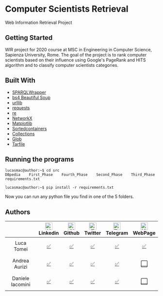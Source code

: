 # Computer Scientists Retrieval
Web Information Retrieval Project 

## Getting Started

WIR project for 2020 course at MSC in Engineering in Computer Science, Sapienza University, Rome. 
The goal of the project is to rank computer scientists based on their influence using Google's PageRank and HITS algorithm and to classify computer scientists categories.


## Built With

* [SPARQLWrapper](https://pypi.org/project/SPARQLWrapper/)
* [bs4 Beautiful Soup](https://www.crummy.com/software/BeautifulSoup/bs4/doc/)
* [urllib](https://docs.python.org/3/library/urllib.html)
* [requests](https://requests.readthedocs.io/en/master/)
* [re](https://docs.python.org/3/library/re.html)
* [NetworkX](https://networkx.github.io)
* [Matplotlib](https://matplotlib.org/users/pyplot/tutorial.html)
* [Sortedcontainers](http://www.grantjenks.com/docs/sortedcontainers/)
* [Collections](https://docs.python.org/3/library/collections.html)
* [Glob](https://docs.python.org/2/library/glob.html)
* [Tarfile](https://docs.python.org/3/library/tarfile.html)


## Running the programs

```console
lucasmac@author:~$ cd src
DBpedia    First_Phase    Fourth_Phase    Second_Phase    Third_Phase    requirements.txt
```

```console
lucasmac@author:~$ pip install -r requirements.txt
```

Now you can run any python file you find in one of the 5 folders.

## Authors

| |[<img src="https://img.icons8.com/cute-clipart/64/000000/linkedin.png" alt="Linkedin" width="24px" height="24px" />](https://lucatomei.github.io)</br>Linkedin | [<img src="https://img.icons8.com/fluent/48/000000/github.png" alt="Github" width="24px" height="24px" />](https://lucatomei.github.io)</br>Github | [<img src="https://www.postpickr.com/wp-content/uploads/2018/03/twitter-icon.png" alt="Twitter" width="24px" height="24px" />](https://lucatomei.github.io)</br>Twitter | [<img src="https://img.icons8.com/fluent/48/000000/telegram-app.png" alt="Telegram" width="24px" height="24px" />](https://lucatomei.github.io)</br>Telegram | [<img src="https://raw.githubusercontent.com/alrra/browser-logos/master/src/safari-ios/safari-ios_48x48.png" alt="iOS Safari" width="24px" height="24px" />](https://lucatomei.github.io)</br>WebPage |
| :---------: | :---------: | :---------: | :---------: | :---------: | :---------: |
|Luca Tomei| <p align="center">[✅](https://www.linkedin.com/in/luca-tomei-760296ab/)</p>| <p align="center">[✅](https://github.com/LucaTomei/)</p>| <p align="center">[✅](https://twitter.com/LucaTomei1995)</p>| <p align="center">[✅](https://twitter.com/LucaTomei1995)</p>| <p align="center">[✅](https://lucatomei.github.io)</p>|
|Andrea Aurizi| <p align="center">[✅](https://www.linkedin.com/in/andrea-aurizi-66a1351a6/)</p>|  <p align="center">[✅](https://www.linkedin.com/in/andrea-aurizi-66a1351a6/)</p>|  <p align="center">[✅](https://www.linkedin.com/in/andrea-aurizi-66a1351a6/)</p>|  <p align="center">[✅](https://www.linkedin.com/in/andrea-aurizi-66a1351a6/)</p>|  <p align="center">[⬜️]()</p>| 
|Daniele Iacomini| <p align="center">[✅](https://www.linkedin.com/in/daniele-iacomini-12a93819a/)</p>| <p align="center">[✅](https://www.linkedin.com/in/daniele-iacomini-12a93819a/)</p>| <p align="center">[✅](https://www.linkedin.com/in/daniele-iacomini-12a93819a/)</p>| <p align="center">[✅](https://www.linkedin.com/in/daniele-iacomini-12a93819a/)</p>| <p align="center">[⬜️]()</p>| 
